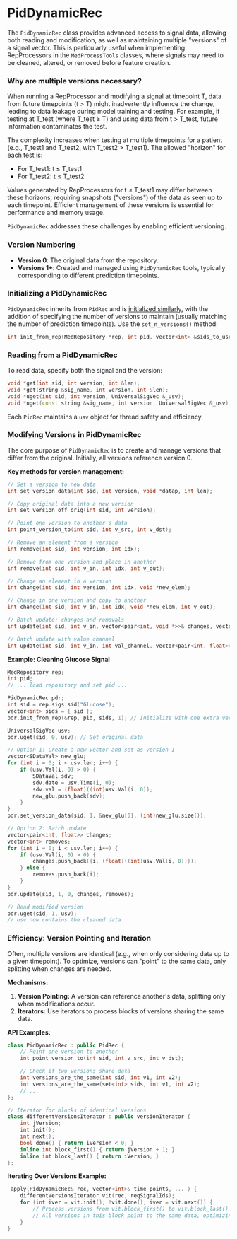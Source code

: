 # PidDynamicRec

The `PidDynamicRec` class provides advanced access to signal data, allowing both reading and modification, as well as maintaining multiple "versions" of a signal vector. This is particularly useful when implementing RepProcessors in the `MedProcessTools` classes, where signals may need to be cleaned, altered, or removed before feature creation.

### Why are multiple versions necessary?

When running a RepProcessor and modifying a signal at timepoint T, data from future timepoints (t > T) might inadvertently influence the change, leading to data leakage during model training and testing. For example, if testing at T_test (where T_test ≥ T) and using data from t > T_test, future information contaminates the test.

The complexity increases when testing at multiple timepoints for a patient (e.g., T_test1 and T_test2, with T_test2 > T_test1). The allowed "horizon" for each test is:
- For T_test1: t ≤ T_test1
- For T_test2: t ≤ T_test2

Values generated by RepProcessors for t ≤ T_test1 may differ between these horizons, requiring snapshots ("versions") of the data as seen up to each timepoint. Efficient management of these versions is essential for performance and memory usage.

`PidDynamicRec` addresses these challenges by enabling efficient versioning.

### Version Numbering

- **Version 0**: The original data from the repository.
- **Versions 1+**: Created and managed using `PidDynamicRec` tools, typically corresponding to different prediction timepoints.

### Initializing a PidDynamicRec

`PidDynamicRec` inherits from `PidRec` and is [initialized similarly](MedRepository.md#med_repository_init), with the addition of specifying the number of versions to maintain (usually matching the number of prediction timepoints). Use the `set_n_versions()` method:

```c++
int init_from_rep(MedRepository *rep, int pid, vector<int> &sids_to_use, int n_versions);
```

### Reading from a PidDynamicRec

To read data, specify both the signal and the version:

```c++
void *get(int sid, int version, int &len);
void *get(string &sig_name, int version, int &len);
void *uget(int sid, int version, UniversalSigVec &_usv);
void *uget(const string &sig_name, int version, UniversalSigVec &_usv);
```

Each `PidRec` maintains a `usv` object for thread safety and efficiency.

### Modifying Versions in PidDynamicRec

The core purpose of `PidDynamicRec` is to create and manage versions that differ from the original. Initially, all versions reference version 0.

**Key methods for version management:**

```c++
// Set a version to new data
int set_version_data(int sid, int version, void *datap, int len);

// Copy original data into a new version
int set_version_off_orig(int sid, int version);

// Point one version to another's data
int point_version_to(int sid, int v_src, int v_dst);

// Remove an element from a version
int remove(int sid, int version, int idx);

// Remove from one version and place in another
int remove(int sid, int v_in, int idx, int v_out);

// Change an element in a version
int change(int sid, int version, int idx, void *new_elem);

// Change in one version and copy to another
int change(int sid, int v_in, int idx, void *new_elem, int v_out);

// Batch update: changes and removals
int update(int sid, int v_in, vector<pair<int, void *>>& changes, vector<int>& removes);

// Batch update with value channel
int update(int sid, int v_in, int val_channel, vector<pair<int, float>>& changes, vector<int>& removes);
```

**Example: Cleaning Glucose Signal**

```c++
MedRepository rep;
int pid;
// ... load repository and set pid ...

PidDynamicRec pdr;
int sid = rep.sigs.sid("Glucose");
vector<int> sids = { sid };
pdr.init_from_rep(&rep, pid, sids, 1); // Initialize with one extra version

UniversalSigVec usv;
pdr.uget(sid, 0, usv); // Get original data

// Option 1: Create a new vector and set as version 1
vector<SDataVal> new_glu;
for (int i = 0; i < usv.len; i++) {
    if (usv.Val(i, 0) > 0) {
        SDataVal sdv;
        sdv.date = usv.Time(i, 0);
        sdv.val = (float)((int)usv.Val(i, 0));
        new_glu.push_back(sdv);
    }
}
pdr.set_version_data(sid, 1, &new_glu[0], (int)new_glu.size());

// Option 2: Batch update
vector<pair<int, float>> changes;
vector<int> removes;
for (int i = 0; i < usv.len; i++) {
    if (usv.Val(i, 0) > 0) {
        changes.push_back({i, (float)((int)usv.Val(i, 0))});
    } else {
        removes.push_back(i);
    }
}
pdr.update(sid, 1, 0, changes, removes);

// Read modified version
pdr.uget(sid, 1, usv);
// usv now contains the cleaned data
```

### Efficiency: Version Pointing and Iteration

Often, multiple versions are identical (e.g., when only considering data up to a given timepoint). To optimize, versions can "point" to the same data, only splitting when changes are needed.

**Mechanisms:**
1. **Version Pointing:** A version can reference another's data, splitting only when modifications occur.
2. **Iterators:** Use iterators to process blocks of versions sharing the same data.

**API Examples:**

```c++
class PidDynamicRec : public PidRec {
    // Point one version to another
    int point_version_to(int sid, int v_src, int v_dst);

    // Check if two versions share data
    int versions_are_the_same(int sid, int v1, int v2);
    int versions_are_the_same(set<int> sids, int v1, int v2);
    // ...
};

// Iterator for blocks of identical versions
class differentVersionsIterator : public versionIterator {
    int jVersion;
    int init();
    int next();
    bool done() { return iVersion < 0; }
    inline int block_first() { return jVersion + 1; }
    inline int block_last() { return iVersion; }
};
```

**Iterating Over Versions Example:**

```c++
_apply(PidDynamicRec& rec, vector<int>& time_points, ... ) {
    differentVersionsIterator vit(rec, reqSignalIds);
    for (int iver = vit.init(); !vit.done(); iver = vit.next()) {
        // Process versions from vit.block_first() to vit.block_last()
        // All versions in this block point to the same data, optimizing performance
    }
}
```


